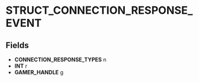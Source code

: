 # STRUCT_CONNECTION_RESPONSE_EVENT

## Fields
* **CONNECTION_RESPONSE_TYPES** n
* **INT** r
* **GAMER_HANDLE** g